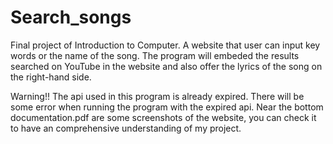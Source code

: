 # Search_songs
Final project of Introduction to Computer.
A website that user can input key words or the name of the song.
The program will embeded the results searched on YouTube in the website and also offer the lyrics of the song on the right-hand side.


Warning!!
The api used in this program is already expired. There will be some error when running the program with the expired api.
Near the bottom documentation.pdf are some screenshots of the website, you can check it to have an comprehensive understanding of my project.
